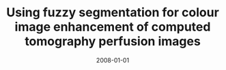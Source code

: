 ---
# Documentation: https://wowchemy.com/docs/managing-content/

title: Using fuzzy segmentation for colour image enhancement of computed tomography
  perfusion images
subtitle: ''
summary: ''
authors:
- tabakow
tags: []
categories: []
date: '2008-01-01'
lastmod: 2022-10-07T05:46:35Z
featured: false
draft: false

# Featured image
# To use, add an image named `featured.jpg/png` to your page's folder.
# Focal points: Smart, Center, TopLeft, Top, TopRight, Left, Right, BottomLeft, Bottom, BottomRight.
image:
  caption: ''
  focal_point: ''
  preview_only: false

# Projects (optional).
#   Associate this post with one or more of your projects.
#   Simply enter your project's folder or file name without extension.
#   E.g. `projects = ["internal-project"]` references `content/project/deep-learning/index.md`.
#   Otherwise, set `projects = []`.
projects: []
publishDate: '2022-10-07T05:46:34.010377Z'
publication_types:
- '6'
abstract: ''
publication: '*Intelligence integration in distributed knowledge manegement*'
---